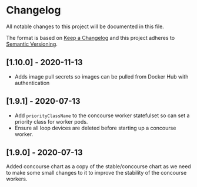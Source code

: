 # Changelog

All notable changes to this project will be documented in this file.

The format is based on [Keep a Changelog](http://keepachangelog.com/en/1.0.0/)
and this project adheres to [Semantic Versioning](http://semver.org/spec/v2.0.0.html).

## [1.10.0] - 2020-11-13

- Adds image pull secrets so images can be pulled from Docker Hub with authentication

## [1.9.1] - 2020-07-13

- Add `priorityClassName` to the concourse worker statefulset so can set a priority class for worker pods.
- Ensure all loop devices are deleted before starting up a concourse worker.

## [1.9.0] - 2020-07-13

Added concourse chart as a copy of the stable/concourse chart as we need to make some small changes to it to improve the stability of the concourse workers.
